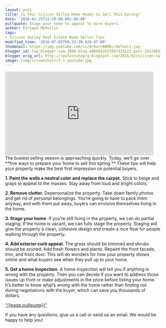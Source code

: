 ```yaml
---
layout: post
title: Is Your Silicon Valley Home Ready to Sell This Spring?
date: '2016-02-25T13:20:00.002-08:00'
pullquote: Stage your home to appeal to more buyers.
author: Enrique Medellin
tags:
- Silicon Valley Real Estate Home Seller Tips
modified_time: '2016-07-05T09:33:30.429-07:00'
thumbnail: https://img.youtube.com/vi/Wr0arnABMkc/default.jpg
blogger_id: tag:blogger.com,1999:blog-4989041625897431522.post-1937483739066378685
blogger_orig_url: http://realestateprg.blogspot.com/2016/02/silicon-valley-real-estate-spring-sell.html
image: /img/screenshots/3.1-youtube.jpg
---
```


<iframe 
allowfullscreen="" frameborder="0" height="270" 
src="https://www.youtube.com/embed/Wr0arnABMkc" width="480"></iframe> 
The busiest selling season is approaching quickly. Today, we’ll go over **five ways to prepare your home to sell this spring.** These tips will help your property make the best first impression on potential buyers. 

**1. Paint the walls a neutral color and replace the carpet.** Stick to beige and grays to appeal to the masses. Stay away from loud and bright colors. 

**2. Remove clutter.** Depersonalize the property. Take down family photos and get rid of personal belongings. You’re going to have to pack them anyway, and with them put away, buyers can envision themselves living in the home. 

**3. Stage your home.** If you’re still living in the property, we can do partial staging. If the home is vacant, we can fully stage the property. Staging will give the property a clean, cohesive design and create a nice flow for people walking through the property. 

**4. Add exterior curb appeal.** The grass should be trimmed and shrubs should be pruned. Add fresh flowers and plants. Repaint the front facade, trim, and front door. This will do wonders for how your property shows online and what buyers see when they pull up to your home. 

**5. Get a home inspection.** A home inspection will tell you if anything is wrong with the property. Then you can decide if you want to address those issues up front or make adjustments in the price before listing your home. It’s better to know what’s wrong with the home rather than finding out during negotiations with the buyer, which can save you thousands of dollars.

<a href="https://twitter.com/home/?status={{page.pullquote}}%20{{site.url}}{{page.url}}%20via%40{{site.data.settings.socials.twitter | remove: 'https://twitter.com/'}}" target='_blank' class="pullquote">&#8220;{{page.pullquote}}&#8221;</a>

If you have any questions, give us a call or send us an email. We would be happy to help you! 